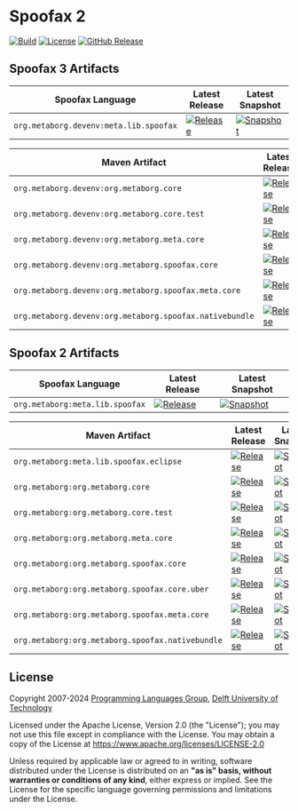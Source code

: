 <!--
!! THIS FILE WAS GENERATED USING repoman !!
Modify `repo.yaml` instead and use `repoman` to update this file
See: https://github.com/metaborg/metaborg-gradle/
-->

# Spoofax 2
[![Build][github-badge:build]][github:build]
[![License][license-badge]][license]
[![GitHub Release][github-badge:release]][github:release]



## Spoofax 3 Artifacts

| Spoofax Language | Latest Release | Latest Snapshot |
|----------|----------------|-----------------|
| `org.metaborg.devenv:meta.lib.spoofax` | [![Release][mvn-rel-badge:org.metaborg.devenv:meta.lib.spoofax]][mvn:org.metaborg.devenv:meta.lib.spoofax] | [![Snapshot][mvn-snap-badge:org.metaborg.devenv:meta.lib.spoofax]][mvn:org.metaborg.devenv:meta.lib.spoofax] |

| Maven Artifact | Latest Release | Latest Snapshot |
|----------|----------------|-----------------|
| `org.metaborg.devenv:org.metaborg.core` | [![Release][mvn-rel-badge:org.metaborg.devenv:org.metaborg.core]][mvn:org.metaborg.devenv:org.metaborg.core] | [![Snapshot][mvn-snap-badge:org.metaborg.devenv:org.metaborg.core]][mvn:org.metaborg.devenv:org.metaborg.core] |
| `org.metaborg.devenv:org.metaborg.core.test` | [![Release][mvn-rel-badge:org.metaborg.devenv:org.metaborg.core.test]][mvn:org.metaborg.devenv:org.metaborg.core.test] | [![Snapshot][mvn-snap-badge:org.metaborg.devenv:org.metaborg.core.test]][mvn:org.metaborg.devenv:org.metaborg.core.test] |
| `org.metaborg.devenv:org.metaborg.meta.core` | [![Release][mvn-rel-badge:org.metaborg.devenv:org.metaborg.meta.core]][mvn:org.metaborg.devenv:org.metaborg.meta.core] | [![Snapshot][mvn-snap-badge:org.metaborg.devenv:org.metaborg.meta.core]][mvn:org.metaborg.devenv:org.metaborg.meta.core] |
| `org.metaborg.devenv:org.metaborg.spoofax.core` | [![Release][mvn-rel-badge:org.metaborg.devenv:org.metaborg.spoofax.core]][mvn:org.metaborg.devenv:org.metaborg.spoofax.core] | [![Snapshot][mvn-snap-badge:org.metaborg.devenv:org.metaborg.spoofax.core]][mvn:org.metaborg.devenv:org.metaborg.spoofax.core] |
| `org.metaborg.devenv:org.metaborg.spoofax.meta.core` | [![Release][mvn-rel-badge:org.metaborg.devenv:org.metaborg.spoofax.meta.core]][mvn:org.metaborg.devenv:org.metaborg.spoofax.meta.core] | [![Snapshot][mvn-snap-badge:org.metaborg.devenv:org.metaborg.spoofax.meta.core]][mvn:org.metaborg.devenv:org.metaborg.spoofax.meta.core] |
| `org.metaborg.devenv:org.metaborg.spoofax.nativebundle` | [![Release][mvn-rel-badge:org.metaborg.devenv:org.metaborg.spoofax.nativebundle]][mvn:org.metaborg.devenv:org.metaborg.spoofax.nativebundle] | [![Snapshot][mvn-snap-badge:org.metaborg.devenv:org.metaborg.spoofax.nativebundle]][mvn:org.metaborg.devenv:org.metaborg.spoofax.nativebundle] |


## Spoofax 2 Artifacts

| Spoofax Language | Latest Release | Latest Snapshot |
|----------|----------------|-----------------|
| `org.metaborg:meta.lib.spoofax` | [![Release][mvn-rel-badge:org.metaborg:meta.lib.spoofax]][mvn:org.metaborg:meta.lib.spoofax] | [![Snapshot][mvn-snap-badge:org.metaborg:meta.lib.spoofax]][mvn:org.metaborg:meta.lib.spoofax] |

| Maven Artifact | Latest Release | Latest Snapshot |
|----------|----------------|-----------------|
| `org.metaborg:meta.lib.spoofax.eclipse` | [![Release][mvn-rel-badge:org.metaborg:meta.lib.spoofax.eclipse]][mvn:org.metaborg:meta.lib.spoofax.eclipse] | [![Snapshot][mvn-snap-badge:org.metaborg:meta.lib.spoofax.eclipse]][mvn:org.metaborg:meta.lib.spoofax.eclipse] |
| `org.metaborg:org.metaborg.core` | [![Release][mvn-rel-badge:org.metaborg:org.metaborg.core]][mvn:org.metaborg:org.metaborg.core] | [![Snapshot][mvn-snap-badge:org.metaborg:org.metaborg.core]][mvn:org.metaborg:org.metaborg.core] |
| `org.metaborg:org.metaborg.core.test` | [![Release][mvn-rel-badge:org.metaborg:org.metaborg.core.test]][mvn:org.metaborg:org.metaborg.core.test] | [![Snapshot][mvn-snap-badge:org.metaborg:org.metaborg.core.test]][mvn:org.metaborg:org.metaborg.core.test] |
| `org.metaborg:org.metaborg.meta.core` | [![Release][mvn-rel-badge:org.metaborg:org.metaborg.meta.core]][mvn:org.metaborg:org.metaborg.meta.core] | [![Snapshot][mvn-snap-badge:org.metaborg:org.metaborg.meta.core]][mvn:org.metaborg:org.metaborg.meta.core] |
| `org.metaborg:org.metaborg.spoofax.core` | [![Release][mvn-rel-badge:org.metaborg:org.metaborg.spoofax.core]][mvn:org.metaborg:org.metaborg.spoofax.core] | [![Snapshot][mvn-snap-badge:org.metaborg:org.metaborg.spoofax.core]][mvn:org.metaborg:org.metaborg.spoofax.core] |
| `org.metaborg:org.metaborg.spoofax.core.uber` | [![Release][mvn-rel-badge:org.metaborg:org.metaborg.spoofax.core.uber]][mvn:org.metaborg:org.metaborg.spoofax.core.uber] | [![Snapshot][mvn-snap-badge:org.metaborg:org.metaborg.spoofax.core.uber]][mvn:org.metaborg:org.metaborg.spoofax.core.uber] |
| `org.metaborg:org.metaborg.spoofax.meta.core` | [![Release][mvn-rel-badge:org.metaborg:org.metaborg.spoofax.meta.core]][mvn:org.metaborg:org.metaborg.spoofax.meta.core] | [![Snapshot][mvn-snap-badge:org.metaborg:org.metaborg.spoofax.meta.core]][mvn:org.metaborg:org.metaborg.spoofax.meta.core] |
| `org.metaborg:org.metaborg.spoofax.nativebundle` | [![Release][mvn-rel-badge:org.metaborg:org.metaborg.spoofax.nativebundle]][mvn:org.metaborg:org.metaborg.spoofax.nativebundle] | [![Snapshot][mvn-snap-badge:org.metaborg:org.metaborg.spoofax.nativebundle]][mvn:org.metaborg:org.metaborg.spoofax.nativebundle] |


## License
Copyright 2007-2024 [Programming Languages Group](https://pl.ewi.tudelft.nl/), [Delft University of Technology](https://www.tudelft.nl/)

Licensed under the Apache License, Version 2.0 (the "License"); you may not use this file except in compliance with the License. You may obtain a copy of the License at <https://www.apache.org/licenses/LICENSE-2.0>

Unless required by applicable law or agreed to in writing, software distributed under the License is distributed on an **"as is" basis, without warranties or conditions of any kind**, either express or implied. See the License for the specific language governing permissions and limitations under the License.

[github-badge:build]: https://img.shields.io/github/actions/workflow/status/metaborg/spoofax/build.yaml
[github:build]: https://github.com/metaborg/spoofax/actions
[license-badge]: https://img.shields.io/github/license/metaborg/spoofax
[license]: https://github.com/metaborg/spoofax/blob/master/LICENSE.md
[github-badge:release]: https://img.shields.io/github/v/release/metaborg/spoofax?display_name=release
[github:release]: https://github.com/metaborg/spoofax/releases
[mvn:org.metaborg.devenv:meta.lib.spoofax]: https://artifacts.metaborg.org/#nexus-search;gav~org.metaborg.devenv~meta.lib.spoofax~~~
[mvn:org.metaborg.devenv:org.metaborg.core]: https://artifacts.metaborg.org/#nexus-search;gav~org.metaborg.devenv~org.metaborg.core~~~
[mvn:org.metaborg.devenv:org.metaborg.core.test]: https://artifacts.metaborg.org/#nexus-search;gav~org.metaborg.devenv~org.metaborg.core.test~~~
[mvn:org.metaborg.devenv:org.metaborg.meta.core]: https://artifacts.metaborg.org/#nexus-search;gav~org.metaborg.devenv~org.metaborg.meta.core~~~
[mvn:org.metaborg.devenv:org.metaborg.spoofax.core]: https://artifacts.metaborg.org/#nexus-search;gav~org.metaborg.devenv~org.metaborg.spoofax.core~~~
[mvn:org.metaborg.devenv:org.metaborg.spoofax.meta.core]: https://artifacts.metaborg.org/#nexus-search;gav~org.metaborg.devenv~org.metaborg.spoofax.meta.core~~~
[mvn:org.metaborg.devenv:org.metaborg.spoofax.nativebundle]: https://artifacts.metaborg.org/#nexus-search;gav~org.metaborg.devenv~org.metaborg.spoofax.nativebundle~~~
[mvn:org.metaborg:meta.lib.spoofax]: https://artifacts.metaborg.org/#nexus-search;gav~org.metaborg~meta.lib.spoofax~~~
[mvn:org.metaborg:meta.lib.spoofax.eclipse]: https://artifacts.metaborg.org/#nexus-search;gav~org.metaborg~meta.lib.spoofax.eclipse~~~
[mvn:org.metaborg:org.metaborg.core]: https://artifacts.metaborg.org/#nexus-search;gav~org.metaborg~org.metaborg.core~~~
[mvn:org.metaborg:org.metaborg.core.test]: https://artifacts.metaborg.org/#nexus-search;gav~org.metaborg~org.metaborg.core.test~~~
[mvn:org.metaborg:org.metaborg.meta.core]: https://artifacts.metaborg.org/#nexus-search;gav~org.metaborg~org.metaborg.meta.core~~~
[mvn:org.metaborg:org.metaborg.spoofax.core]: https://artifacts.metaborg.org/#nexus-search;gav~org.metaborg~org.metaborg.spoofax.core~~~
[mvn:org.metaborg:org.metaborg.spoofax.core.uber]: https://artifacts.metaborg.org/#nexus-search;gav~org.metaborg~org.metaborg.spoofax.core.uber~~~
[mvn:org.metaborg:org.metaborg.spoofax.meta.core]: https://artifacts.metaborg.org/#nexus-search;gav~org.metaborg~org.metaborg.spoofax.meta.core~~~
[mvn:org.metaborg:org.metaborg.spoofax.nativebundle]: https://artifacts.metaborg.org/#nexus-search;gav~org.metaborg~org.metaborg.spoofax.nativebundle~~~
[mvn-rel-badge:org.metaborg.devenv:meta.lib.spoofax]: https://img.shields.io/nexus/r/org.metaborg.devenv/meta.lib.spoofax?server=https%3A%2F%2Fartifacts.metaborg.org&label=%20
[mvn-rel-badge:org.metaborg.devenv:org.metaborg.core]: https://img.shields.io/nexus/r/org.metaborg.devenv/org.metaborg.core?server=https%3A%2F%2Fartifacts.metaborg.org&label=%20
[mvn-rel-badge:org.metaborg.devenv:org.metaborg.core.test]: https://img.shields.io/nexus/r/org.metaborg.devenv/org.metaborg.core.test?server=https%3A%2F%2Fartifacts.metaborg.org&label=%20
[mvn-rel-badge:org.metaborg.devenv:org.metaborg.meta.core]: https://img.shields.io/nexus/r/org.metaborg.devenv/org.metaborg.meta.core?server=https%3A%2F%2Fartifacts.metaborg.org&label=%20
[mvn-rel-badge:org.metaborg.devenv:org.metaborg.spoofax.core]: https://img.shields.io/nexus/r/org.metaborg.devenv/org.metaborg.spoofax.core?server=https%3A%2F%2Fartifacts.metaborg.org&label=%20
[mvn-rel-badge:org.metaborg.devenv:org.metaborg.spoofax.meta.core]: https://img.shields.io/nexus/r/org.metaborg.devenv/org.metaborg.spoofax.meta.core?server=https%3A%2F%2Fartifacts.metaborg.org&label=%20
[mvn-rel-badge:org.metaborg.devenv:org.metaborg.spoofax.nativebundle]: https://img.shields.io/nexus/r/org.metaborg.devenv/org.metaborg.spoofax.nativebundle?server=https%3A%2F%2Fartifacts.metaborg.org&label=%20
[mvn-rel-badge:org.metaborg:meta.lib.spoofax]: https://img.shields.io/nexus/r/org.metaborg/meta.lib.spoofax?server=https%3A%2F%2Fartifacts.metaborg.org&label=%20
[mvn-rel-badge:org.metaborg:meta.lib.spoofax.eclipse]: https://img.shields.io/nexus/r/org.metaborg/meta.lib.spoofax.eclipse?server=https%3A%2F%2Fartifacts.metaborg.org&label=%20
[mvn-rel-badge:org.metaborg:org.metaborg.core]: https://img.shields.io/nexus/r/org.metaborg/org.metaborg.core?server=https%3A%2F%2Fartifacts.metaborg.org&label=%20
[mvn-rel-badge:org.metaborg:org.metaborg.core.test]: https://img.shields.io/nexus/r/org.metaborg/org.metaborg.core.test?server=https%3A%2F%2Fartifacts.metaborg.org&label=%20
[mvn-rel-badge:org.metaborg:org.metaborg.meta.core]: https://img.shields.io/nexus/r/org.metaborg/org.metaborg.meta.core?server=https%3A%2F%2Fartifacts.metaborg.org&label=%20
[mvn-rel-badge:org.metaborg:org.metaborg.spoofax.core]: https://img.shields.io/nexus/r/org.metaborg/org.metaborg.spoofax.core?server=https%3A%2F%2Fartifacts.metaborg.org&label=%20
[mvn-rel-badge:org.metaborg:org.metaborg.spoofax.core.uber]: https://img.shields.io/nexus/r/org.metaborg/org.metaborg.spoofax.core.uber?server=https%3A%2F%2Fartifacts.metaborg.org&label=%20
[mvn-rel-badge:org.metaborg:org.metaborg.spoofax.meta.core]: https://img.shields.io/nexus/r/org.metaborg/org.metaborg.spoofax.meta.core?server=https%3A%2F%2Fartifacts.metaborg.org&label=%20
[mvn-rel-badge:org.metaborg:org.metaborg.spoofax.nativebundle]: https://img.shields.io/nexus/r/org.metaborg/org.metaborg.spoofax.nativebundle?server=https%3A%2F%2Fartifacts.metaborg.org&label=%20
[mvn-snap-badge:org.metaborg.devenv:meta.lib.spoofax]: https://img.shields.io/nexus/s/org.metaborg.devenv/meta.lib.spoofax?server=https%3A%2F%2Fartifacts.metaborg.org&label=%20
[mvn-snap-badge:org.metaborg.devenv:org.metaborg.core]: https://img.shields.io/nexus/s/org.metaborg.devenv/org.metaborg.core?server=https%3A%2F%2Fartifacts.metaborg.org&label=%20
[mvn-snap-badge:org.metaborg.devenv:org.metaborg.core.test]: https://img.shields.io/nexus/s/org.metaborg.devenv/org.metaborg.core.test?server=https%3A%2F%2Fartifacts.metaborg.org&label=%20
[mvn-snap-badge:org.metaborg.devenv:org.metaborg.meta.core]: https://img.shields.io/nexus/s/org.metaborg.devenv/org.metaborg.meta.core?server=https%3A%2F%2Fartifacts.metaborg.org&label=%20
[mvn-snap-badge:org.metaborg.devenv:org.metaborg.spoofax.core]: https://img.shields.io/nexus/s/org.metaborg.devenv/org.metaborg.spoofax.core?server=https%3A%2F%2Fartifacts.metaborg.org&label=%20
[mvn-snap-badge:org.metaborg.devenv:org.metaborg.spoofax.meta.core]: https://img.shields.io/nexus/s/org.metaborg.devenv/org.metaborg.spoofax.meta.core?server=https%3A%2F%2Fartifacts.metaborg.org&label=%20
[mvn-snap-badge:org.metaborg.devenv:org.metaborg.spoofax.nativebundle]: https://img.shields.io/nexus/s/org.metaborg.devenv/org.metaborg.spoofax.nativebundle?server=https%3A%2F%2Fartifacts.metaborg.org&label=%20
[mvn-snap-badge:org.metaborg:meta.lib.spoofax]: https://img.shields.io/nexus/s/org.metaborg/meta.lib.spoofax?server=https%3A%2F%2Fartifacts.metaborg.org&label=%20
[mvn-snap-badge:org.metaborg:meta.lib.spoofax.eclipse]: https://img.shields.io/nexus/s/org.metaborg/meta.lib.spoofax.eclipse?server=https%3A%2F%2Fartifacts.metaborg.org&label=%20
[mvn-snap-badge:org.metaborg:org.metaborg.core]: https://img.shields.io/nexus/s/org.metaborg/org.metaborg.core?server=https%3A%2F%2Fartifacts.metaborg.org&label=%20
[mvn-snap-badge:org.metaborg:org.metaborg.core.test]: https://img.shields.io/nexus/s/org.metaborg/org.metaborg.core.test?server=https%3A%2F%2Fartifacts.metaborg.org&label=%20
[mvn-snap-badge:org.metaborg:org.metaborg.meta.core]: https://img.shields.io/nexus/s/org.metaborg/org.metaborg.meta.core?server=https%3A%2F%2Fartifacts.metaborg.org&label=%20
[mvn-snap-badge:org.metaborg:org.metaborg.spoofax.core]: https://img.shields.io/nexus/s/org.metaborg/org.metaborg.spoofax.core?server=https%3A%2F%2Fartifacts.metaborg.org&label=%20
[mvn-snap-badge:org.metaborg:org.metaborg.spoofax.core.uber]: https://img.shields.io/nexus/s/org.metaborg/org.metaborg.spoofax.core.uber?server=https%3A%2F%2Fartifacts.metaborg.org&label=%20
[mvn-snap-badge:org.metaborg:org.metaborg.spoofax.meta.core]: https://img.shields.io/nexus/s/org.metaborg/org.metaborg.spoofax.meta.core?server=https%3A%2F%2Fartifacts.metaborg.org&label=%20
[mvn-snap-badge:org.metaborg:org.metaborg.spoofax.nativebundle]: https://img.shields.io/nexus/s/org.metaborg/org.metaborg.spoofax.nativebundle?server=https%3A%2F%2Fartifacts.metaborg.org&label=%20
